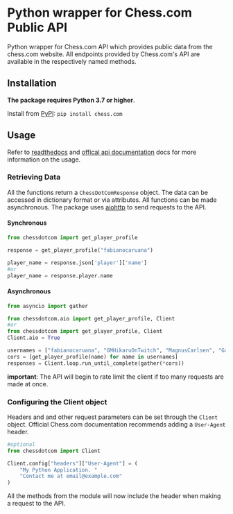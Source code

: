 # Python wrapper for Chess.com Public API
Python wrapper for Chess.com API which provides public data from the chess.com website. All endpoints provided by Chess.com's API are available in the respectively named methods. 
## Installation 
**The package requires Python 3.7 or higher**.

Install from [PyPI](https://pypi.org/project/chess.com/): ```pip install chess.com``` 

## Usage
Refer to [readthedocs](https://chesscom.readthedocs.io/) and [offical api documentation](https://www.chess.com/news/view/published-data-api) docs for more information on the usage.

### Retrieving Data
All the functions return a `ChessDotComResponse` object. The data can be accessed in dictionary format or via attributes.
All functions can be made asynchronous. The package uses [aiohttp](https://docs.aiohttp.org/en/stable/) to send requests to the API. 
#### Synchronous
``` python
from chessdotcom import get_player_profile

response = get_player_profile("fabianocaruana")

player_name = response.json['player']['name']
#or
player_name = response.player.name
```
#### Asynchronous 
``` python 
from asyncio import gather

from chessdotcom.aio import get_player_profile, Client
#or
from chessdotcom import get_player_profile, Client
Client.aio = True

usernames = ["fabianocaruana", "GMHikaruOnTwitch", "MagnusCarlsen", "GarryKasparov"]
cors = [get_player_profile(name) for name in usernames]
responses = Client.loop.run_until_complete(gather(*cors))
```
**important**: The API will begin to rate limit the client if too many requests are made at once.

### Configuring the Client object
Headers and and other request parameters can be set through the `Client` object. Official Chess.com documentation recommends adding a `User-Agent` header. 
``` python
#optional
from chessdotcom import Client

Client.config["headers"]["User-Agent"] = (
    "My Python Application. "
    "Contact me at email@example.com"
)
```
All the methods from the module will now include the header when making a request to the API.
